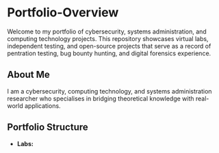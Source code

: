 # Portfolio-Overview
Welcome to my portfolio of cybersecurity, systems administration, and computing technology projects. This repository showcases virtual labs, independent testing, and open-source projects that serve as a record of pentration testing, bug bounty hunting, and digital forensics experience.

## About Me
I am a cybersecurity, computing technology, and systems administration researcher who specialises in bridging theoretical knowledge with real-world applications. 

## Portfolio Structure
- **Labs:**

